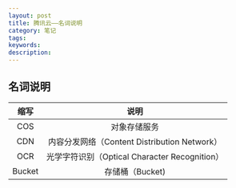 ```yaml
---
layout: post
title: 腾讯云——名词说明
category: 笔记
tags:
keywords:
description:
---
```


## 名词说明
|缩写|说明|
|:--:|:--:|
|COS|对象存储服务|
|CDN|内容分发网络（Content Distribution Network）|
|OCR|光学字符识别（Optical Character Recognition）|
|Bucket|存储桶（Bucket)|
